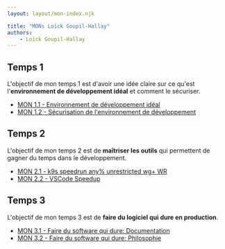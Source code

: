 ```yaml
---
layout: layout/mon-index.njk

title: "MONs Loïck Goupil-Hallay"
authors:
    - Loïck Goupil-Hallay
---
```


<head>
  <link rel="icon" href="https://github.com/BoxBoxJason/resume/blob/d07f37a66e2a583832533a10a9a4bf73b020be6f/src/assets/avatar.png?raw=true" type="image/x-icon">
</head>

## Temps 1
L'objectif de mon temps 1 est d'avoir une idée claire sur ce qu'est l'**environnement de développement idéal** et comment le sécuriser.
- [MON 1.1 - Environnement de développement idéal](./temps-1.1)
- [MON 1.2 - Sécurisation de l'environnement de développement](./temps-1.2)

## Temps 2
L'objectif de mon temps 2 est de **maîtriser les outils** qui permettent de gagner du temps dans le développement.
- [MON 2.1 - k9s speedrun any% unrestricted wg+ WR](./temps-2.1)
- [MON 2.2 - VSCode Speedup](./temps-2.2)

## Temps 3
L'objectif de mon temps 3 est de **faire du logiciel qui dure en production**.
- [MON 3.1 - Faire du software qui dure: Documentation](./temps-3.1)
- [MON 3.2 - Faire du software qui dure: Philosophie](./temps-3.2)
